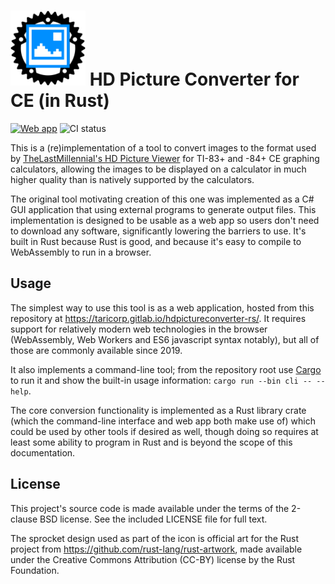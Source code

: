 # <img src="web/public/icon-512.png" alt="Low-resolution blue-and-white Polaroid-like photo of a landscape inscribed inside a sprocket" height=120 /> HD Picture Converter for CE (in Rust)

[![Web app](https://img.shields.io/static/v1?label=Web%20app&message=taricorp.gitlab.io/hdpictureconverter-rs&color=informational)](https://taricorp.gitlab.io/hdpictureconverter-rs/)
![CI status](https://img.shields.io/gitlab/pipeline-status/taricorp/hdpictureconverter-rs)

This is a (re)implementation of a tool to convert images to the format used by
[TheLastMillennial's HD Picture
Viewer](https://github.com/TheLastMillennial/HD-Picture-Viewer)
for TI-83+ and -84+ CE graphing calculators, allowing the images to be
displayed on a calculator in much higher quality than is natively supported by
the calculators.

The original tool motivating creation of this one was implemented as a C# GUI
application that using external programs to generate output files. This
implementation is designed to be usable as a web app so users don't need to
download any software, significantly lowering the barriers to use. It's built
in Rust because Rust is good, and because it's easy to compile to WebAssembly
to run in a browser.

## Usage

The simplest way to use this tool is as a web application, hosted from this
repository at https://taricorp.gitlab.io/hdpictureconverter-rs/. It requires
support for relatively modern web technologies in the browser (WebAssembly,
Web Workers and ES6 javascript syntax notably), but all of those are commonly
available since 2019.

It also implements a command-line tool; from the repository root use
[Cargo](https://doc.rust-lang.org/cargo/) to run it and show the built-in
usage information: `cargo run --bin cli -- --help`.

The core conversion functionality is implemented as a Rust library crate
(which the command-line interface and web app both make use of) which could
be used by other tools if desired as well, though doing so requires at least
some ability to program in Rust and is beyond the scope of this documentation.

## License

This project's source code is made available under the terms of the 2-clause BSD
license. See the included LICENSE file for full text.

The sprocket design used as part of the icon is official art for the Rust
project from https://github.com/rust-lang/rust-artwork, made available under the
Creative Commons Attribution (CC-BY) license by the Rust Foundation.
